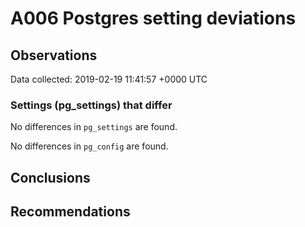 # A006 Postgres setting deviations #

## Observations ##
Data collected: 2019-02-19 11:41:57 +0000 UTC  

### Settings (pg_settings) that differ ###

No differences in `pg_settings` are found.


No differences in `pg_config` are found.



## Conclusions ##


## Recommendations ##

